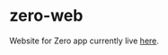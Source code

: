 # zero-web

Website for Zero app currently live [here](https://cocky-leavitt-e0b3df.netlify.app/).

